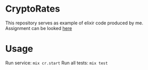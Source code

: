 # CryptoRates

This repository serves as example of elixir code produced by me.
Assignment can be looked [here](ASSIGNMENT.md)

# Usage

Run service: `mix cr.start`
Run all tests: `mix test`
